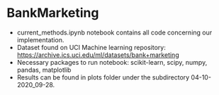 # BankMarketing
- current_methods.ipynb notebook contains all code concerning our implementation.
- Dataset found on UCI Machine learning repository: https://archive.ics.uci.edu/ml/datasets/bank+marketing
- Necessary packages to run notebook: scikit-learn, scipy, numpy, pandas, matplotlib
- Results can be found in plots folder under the subdirectory 04-10-2020_09-28.
